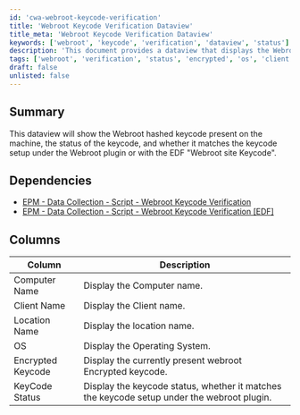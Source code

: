 ```yaml
---
id: 'cwa-webroot-keycode-verification'
title: 'Webroot Keycode Verification Dataview'
title_meta: 'Webroot Keycode Verification Dataview'
keywords: ['webroot', 'keycode', 'verification', 'dataview', 'status']
description: 'This document provides a dataview that displays the Webroot hashed keycode present on a machine, its status, and whether it matches the keycode setup under the Webroot plugin or with the EDF "Webroot site Keycode". It includes dependencies and a detailed description of the columns available in the dataview.'
tags: ['webroot', 'verification', 'status', 'encrypted', 'os', 'client', 'location']
draft: false
unlisted: false
---
```

## Summary

This dataview will show the Webroot hashed keycode present on the machine, the status of the keycode, and whether it matches the keycode setup under the Webroot plugin or with the EDF "Webroot site Keycode".

## Dependencies

- [EPM - Data Collection - Script - Webroot Keycode Verification](https://proval.itglue.com/DOC-5078775-8223773)
- [EPM - Data Collection - Script - Webroot Keycode Verification [EDF]](https://proval.itglue.com/DOC-5078775-14989420)

## Columns

| Column               | Description                                                            |
|---------------------|------------------------------------------------------------------------|
| Computer Name       | Display the Computer name.                                            |
| Client Name         | Display the Client name.                                              |
| Location Name       | Display the location name.                                            |
| OS                  | Display the Operating System.                                         |
| Encrypted Keycode   | Display the currently present webroot Encrypted keycode.              |
| KeyCode Status      | Display the keycode status, whether it matches the keycode setup under the webroot plugin. |



